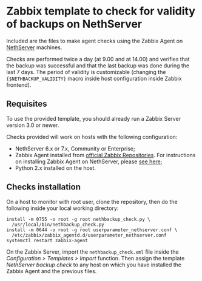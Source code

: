 # Zabbix template to check for validity of backups on NethServer #

Included are the files to make agent checks using the Zabbix Agent on
[NethServer](https://www.nethserver.org) machines.

Checks are performed twice a day (at 9.00 and at 14.00) and verifies that the
backup was successful and that the last backup was done during the last 7
days. The period of validity is customizable (changing the
`{$NETHBACKUP_VALIDITY}` macro inside host configuration inside Zabbix
frontend).

## Requisites ##

To use the provided template, you should already run a Zabbix Server version
3.0 or newer.

Checks provided will work on hosts with the following configuration:

* NethServer 6.x or 7.x, Community or Enterprise;
* Zabbix Agent installed from [official Zabbix Repositories](http://repo.zabbix.com/). For instructions on installing Zabbix Agent on NethServer, please [see here](https://community.nethserver.org/t/howto-install-zabbix-3-4/7841/18);
* Python 2.x installed on the host.

## Checks installation ##

On a host to monitor with root user, clone the repository, then do the
following inside your local working directory:
```
install -m 0755 -o root -g root nethbackup_check.py \
  /usr/local/bin/nethbackup_check.py
install -m 0644 -o root -g root userparameter_nethserver.conf \
  /etc/zabbix/zabbix_agentd.d/userparameter_nethserver.conf
systemctl restart zabbix-agent
```

On the Zabbix Server, import the `nethbackup_check.xml` file inside the
*Configuration > Templates > Import* function. Then assign the template
*NethServer backup check* to any host on which you have installed the Zabbix
Agent and the previous files.
